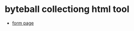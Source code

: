 # byteball collectiong html tool

- [form page](http://bbtools.kakne.com/collection-gen/v2/input.html)

